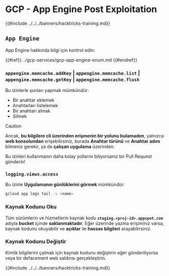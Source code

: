 # GCP - App Engine Post Exploitation

{{#include ../../../banners/hacktricks-training.md}}

## `App Engine`

App Engine hakkında bilgi için kontrol edin:

{{#ref}}
../gcp-services/gcp-app-engine-enum.md
{{#endref}}

### `appengine.memcache.addKey` | `appengine.memcache.list` | `appengine.memcache.getKey` | `appengine.memcache.flush`

Bu izinlerle şunları yapmak mümkündür:

- Bir anahtar eklemek
- Anahtarları listelemek
- Bir anahtarı almak
- Silmek

> [!CAUTION]
> Ancak, **bu bilgilere cli üzerinden erişmenin bir yolunu bulamadım**, yalnızca **web konsolundan** erişebilirsiniz, burada **Anahtar türünü** ve **Anahtar adını** bilmeniz gerekir, ya da **çalışan uygulama** üzerinden.
>
> Bu izinleri kullanmanın daha kolay yollarını biliyorsanız bir Pull Request gönderin!

### `logging.views.access`

Bu izinle **Uygulamanın günlüklerini görmek** mümkündür:
```bash
gcloud app logs tail -s <name>
```
### Kaynak Kodunu Oku

Tüm sürümlerin ve hizmetlerin kaynak kodu **`staging.<proj-id>.appspot.com`** adıyla **bucket** içinde **saklanmaktadır**. Eğer üzerinde yazma erişiminiz varsa, kaynak kodunu okuyabilir ve **açıklar** ile **hassas bilgileri** arayabilirsiniz.

### Kaynak Kodunu Değiştir

Kimlik bilgilerini çalmak için kaynak kodunu değiştirin eğer gönderiliyorsa veya bir defacement web saldırısı gerçekleştirin.

{{#include ../../../banners/hacktricks-training.md}}
